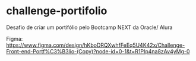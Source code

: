 # challenge-portifolio
 Desafio de criar um portifólio pelo Bootcamp NEXT da Oracle/ Alura


Figma: https://www.figma.com/design/hKboDRQXwhfFeEq5U4K42x/Challenge-Front-end-Portf%C3%B3lio-(Copy)?node-id=0-1&t=R1PIp4na8zAv4yMg-0
